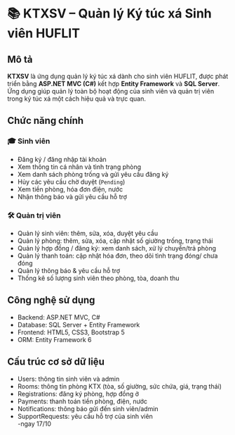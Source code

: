 # 📚 KTXSV – Quản lý Ký túc xá Sinh viên HUFLIT

## Mô tả
**KTXSV** là ứng dụng quản lý ký túc xá dành cho sinh viên HUFLIT, được phát triển bằng **ASP.NET MVC (C#)** kết hợp **Entity Framework** và **SQL Server**.  
Ứng dụng giúp quản lý toàn bộ hoạt động của sinh viên và quản trị viên trong ký túc xá một cách hiệu quả và trực quan.

## Chức năng chính

### 🎓 Sinh viên
- Đăng ký / đăng nhập tài khoản  
- Xem thông tin cá nhân và tình trạng phòng  
- Xem danh sách phòng trống và gửi yêu cầu đăng ký  
- Hủy các yêu cầu chờ duyệt (`Pending`)  
- Xem tiền phòng, hóa đơn điện, nước  
- Nhận thông báo và gửi yêu cầu hỗ trợ  

### 🛠 Quản trị viên
- Quản lý sinh viên: thêm, sửa, xóa, duyệt yêu cầu  
- Quản lý phòng: thêm, sửa, xóa, cập nhật số giường trống, trạng thái  
- Quản lý hợp đồng / đăng ký: xem danh sách, xử lý chuyển/trả phòng  
- Quản lý thanh toán: cập nhật hóa đơn, theo dõi tình trạng đóng/ chưa đóng  
- Quản lý thông báo & yêu cầu hỗ trợ  
- Thống kê số lượng sinh viên theo phòng, tòa, doanh thu  

## Công nghệ sử dụng
- Backend: ASP.NET MVC, C#  
- Database: SQL Server + Entity Framework  
- Frontend: HTML5, CSS3, Bootstrap 5  
- ORM: Entity Framework 6  

## Cấu trúc cơ sở dữ liệu
- Users: thông tin sinh viên và admin  
- Rooms: thông tin phòng KTX (tòa, số giường, sức chứa, giá, trạng thái)  
- Registrations: đăng ký phòng, hợp đồng ở  
- Payments: thanh toán tiền phòng, điện, nước  
- Notifications: thông báo gửi đến sinh viên/admin  
- SupportRequests: yêu cầu hỗ trợ của sinh viên  
-ngay 17/10